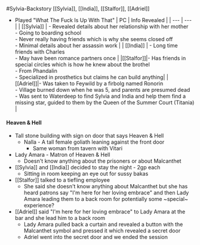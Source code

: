 #Sylvia-Backstory 
[[Sylvia]], [[India]], [[Stalfor]], [[Adriel]]

- Played "What The Fuck Is Up With That"
| PC | Info Revealed |
| --- | --- |
| [[Sylvia]] | - Revealed details about her relationship with her mother<br> - Going to boarding school <br> - Never really having friends which is why she seems closed off <br> - Minimal details about her assassin work |
| [[India]] | - Long time friends with Charles <br> - May have been romance partners once |
|[[Stalfor]]|- Has friends in special circles which is how he knew about the brothel <br> - From Phandalin <br> - Specialized in prosthetics but claims he can build anything|
|[[Adriel]]|- Was taken to Feywild by a firbolg named Ronorin <br> - Village burned down when he was 5, and parents are presumed dead <br> - Was sent to Waterdeep to find Sylvia and India and help them find a missing star, guided to them by the Queen of the Summer Court (Titania) |

#### Heaven & Hell
- Tall stone building with sign on door that says Heaven & Hell
	- Nalla - A tall female goliath leaning against the front door
		- Same woman from tavern with Vitari
- Lady Amara - Matron of Heaven & Hell
	- Doesn't know anything about the prisoners or about Malcanthet
- [[Sylvia]] and [[India]] decided to stay the night - 2gp each
	- Sitting in room keeping an eye out for sussy bakas
- [[Stalfor]] talked to a tiefling employee
	- She said she doesn't know anything about Malcanthet but she has heard patrons say "I'm here for her loving embrace" and then Lady Amara leading them to a back room for potentially some ~special~ experience?
- [[Adriel]] said "I'm here for her loving embrace" to Lady Amara at the bar and she lead him to a back room
	- Lady Amara pulled back a curtain and revealed a button with the Malcanthet symbol and pressed it which revealed a secret door
	- Adriel went into the secret door and we ended the session
